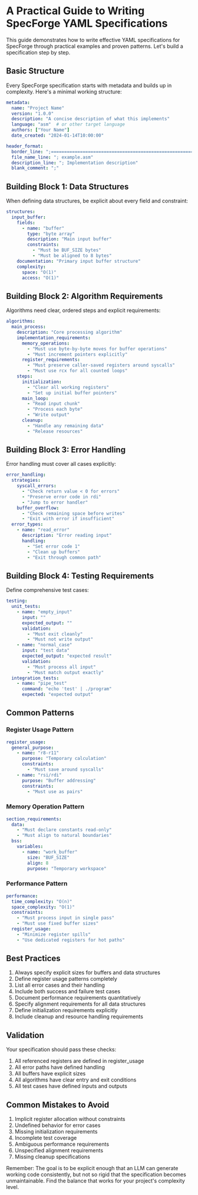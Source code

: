 # A Practical Guide to Writing SpecForge YAML Specifications

This guide demonstrates how to write effective YAML specifications for SpecForge through practical examples and proven patterns. Let's build a specification step by step.

## Basic Structure

Every SpecForge specification starts with metadata and builds up in complexity. Here's a minimal working structure:

```yaml
metadata:
  name: "Project Name"
  version: "1.0.0"
  description: "A concise description of what this implements"
  language: "asm"  # or other target language
  authors: ["Your Name"]
  date_created: "2024-01-14T10:00:00"

header_format:
  border_line: ";============================================================================="
  file_name_line: "; example.asm"
  description_line: "; Implementation description"
  blank_comment: ";"
```

## Building Block 1: Data Structures

When defining data structures, be explicit about every field and constraint:

```yaml
structures:
  input_buffer:
    fields:
      - name: "buffer"
        type: "byte array"
        description: "Main input buffer"
        constraints: 
          - "Must be BUF_SIZE bytes"
          - "Must be aligned to 8 bytes"
    documentation: "Primary input buffer structure"
    complexity:
      space: "O(1)"
      access: "O(1)"
```

## Building Block 2: Algorithm Requirements

Algorithms need clear, ordered steps and explicit requirements:

```yaml
algorithms:
  main_process:
    description: "Core processing algorithm"
    implementation_requirements:
      memory_operations:
        - "Must use byte-by-byte moves for buffer operations"
        - "Must increment pointers explicitly"
      register_requirements:
        - "Must preserve caller-saved registers around syscalls"
        - "Must use rcx for all counted loops"
    steps:
      initialization:
        - "Clear all working registers"
        - "Set up initial buffer pointers"
      main_loop:
        - "Read input chunk"
        - "Process each byte"
        - "Write output"
      cleanup:
        - "Handle any remaining data"
        - "Release resources"
```

## Building Block 3: Error Handling

Error handling must cover all cases explicitly:

```yaml
error_handling:
  strategies:
    syscall_errors:
      - "Check return value < 0 for errors"
      - "Preserve error code in rdi"
      - "Jump to error handler"
    buffer_overflow:
      - "Check remaining space before writes"
      - "Exit with error if insufficient"
  error_types:
    - name: "read_error"
      description: "Error reading input"
      handling:
        - "Set error code 1"
        - "Clean up buffers"
        - "Exit through common path"
```

## Building Block 4: Testing Requirements

Define comprehensive test cases:

```yaml
testing:
  unit_tests:
    - name: "empty_input"
      input: ""
      expected_output: ""
      validation:
        - "Must exit cleanly"
        - "Must not write output"
    - name: "normal_case"
      input: "test data"
      expected_output: "expected result"
      validation:
        - "Must process all input"
        - "Must match output exactly"
  integration_tests:
    - name: "pipe_test"
      command: "echo 'test' | ./program"
      expected: "expected output"
```

## Common Patterns

### Register Usage Pattern
```yaml
register_usage:
  general_purpose:
    - name: "r8-r11"
      purpose: "Temporary calculation"
      constraints:
        - "Must save around syscalls"
    - name: "rsi/rdi"
      purpose: "Buffer addressing"
      constraints:
        - "Must use as pairs"
```

### Memory Operation Pattern
```yaml
section_requirements:
  data:
    - "Must declare constants read-only"
    - "Must align to natural boundaries"
  bss:
    variables:
      - name: "work_buffer"
        size: "BUF_SIZE"
        align: 8
        purpose: "Temporary workspace"
```

### Performance Pattern
```yaml
performance:
  time_complexity: "O(n)"
  space_complexity: "O(1)"
  constraints:
    - "Must process input in single pass"
    - "Must use fixed buffer sizes"
  register_usage:
    - "Minimize register spills"
    - "Use dedicated registers for hot paths"
```

## Best Practices

1. Always specify explicit sizes for buffers and data structures
2. Define register usage patterns completely
3. List all error cases and their handling
4. Include both success and failure test cases
5. Document performance requirements quantitatively
6. Specify alignment requirements for all data structures
7. Define initialization requirements explicitly
8. Include cleanup and resource handling requirements

## Validation

Your specification should pass these checks:

1. All referenced registers are defined in register_usage
2. All error paths have defined handling
3. All buffers have explicit sizes
4. All algorithms have clear entry and exit conditions
5. All test cases have defined inputs and outputs

## Common Mistakes to Avoid

1. Implicit register allocation without constraints
2. Undefined behavior for error cases
3. Missing initialization requirements
4. Incomplete test coverage
5. Ambiguous performance requirements
6. Unspecified alignment requirements
7. Missing cleanup specifications

Remember: The goal is to be explicit enough that an LLM can generate working code consistently, but not so rigid that the specification becomes unmaintainable. Find the balance that works for your project's complexity level.
